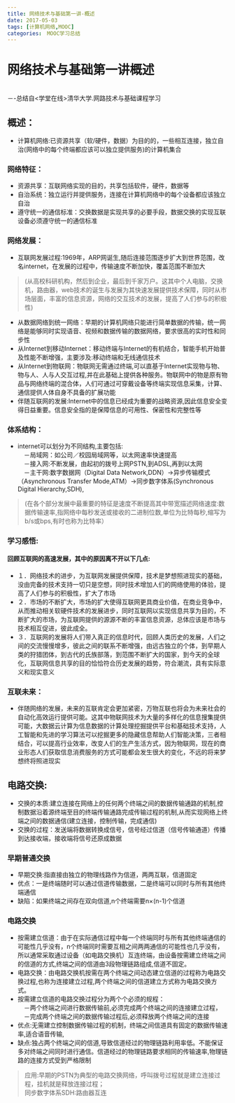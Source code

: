 ```yaml
---
title: 网络技术与基础第一讲-概述
date: 2017-05-03
tags: [计算机网络,MOOC]
categories:　MOOC学习总结
---
```


# 网络技术与基础第一讲概述
<br/>   －-总结自<学堂在线>清华大学.网路技术与基础课程学习

## 概述：
* 计算机网络:已资源共享（软/硬件，数据）为目的的，一些相互连接，独立自治(网络中的每个终端都应该可以独立提供服务)的计算机集合
### 网络特征：
* 资源共享：互联网络实现的目的，共享包括软件，硬件，数据等
* 自治系统：独立运行并提供服务，连接在计算机网络中的每个设备都应该独立自治
* 遵守统一的通信标准：交换数据是实现共享的必要手段，数据交换的实现互联设备必须遵守统一的通信标准
### 网络发展：
* 互联网发展过程:1969年，ARP网诞生,随后连接范围逐步扩大到世界范围，改名internet，在发展的过程中，传输速度不断加快，覆盖范围不断加大
> (从高校科研机构，然后到企业，最后到千家万户。这其中个人电脑，交换机，路由器，web技术的诞生与发展为其快速发展提供技术保障，同时从市场层面，丰富的信息资源，网络的交互技术的发展，提高了人们参与的积极性)
* 从数据网络到统一网络：早期的计算机网络只能进行简单数据的传输，统一网络是能够同时实现语音、视频和数据传输的数据网络，要求很高的实时性和同步性
* 从Internet到移动Internet：移动终端与Internet的有机结合，智能手机开始普及性能不断增强，主要涉及:移动终端和无线通信技术
* 从Internet到物联网：物联网无需通过终端,可以直基于Internet实现物与物、物与人、人与人交互过程,并在此基础上提供各种服务。物联网中的物是原有物品与网络终端的混合体，人们可通过可穿戴设备等终端实现信息采集，计算、通信提供人体自身不具备的扩展功能
* 伴随互联网的发展:Internet中的信息已经成为重要的战略资源,因此信息安全变得日益重要。信息安全指的是保障信息的可用性、保密性和完整性等



### 体系结构：
* internet可以划分为不同结构,主要包括:
<br/>　－局域网：如公司／校园局域网等，以太网速率快速提高
<br/>　－接入网:不断发展，由起初的拨号上网PSTN,到ADSL,再到以太网
<br/>　－主干网:数字数据网（Digital Data Network,DDN）->异步传输模式（Asynchronous Transfer Mode,ATM）->同步数字体系(Synchronous Digital Hierarchy,SDH),
> (在各个部分发展中最重要的特征是速度不断提高其中带宽描述网络速度:数据传输速率,指网络中每秒发送或接收的二进制位数,单位为比特每秒,缩写为b/s或bps,有时也称为比特率）

### 学习感悟:
#### 回顾互联网的高速发展，其中的原因离不开以下几点:
* １．网络技术的进步，为互联网发展提供保障，技术是梦想照进现实的基础，没由完备的技术支持一切只是空想，同时技术增加人们的网络使用的体验，提高了人们参与的积极性，扩大了市场
* ２．市场的不断扩大，市场的扩大使得互联网更具商业价值，在商业竞争中，从而推动相关软硬件技术的发展进步，同时互联网以实现信息共享为目的，不断扩大的市场，为互联网提供的源源不断的丰富信息资源，总体应该是市场与技术相互促进，彼此成全。
* ３．互联网的发展将人们带入真正的信息时代，回顾人类历史的发展，人们之间的交流慢慢增多，彼此之间的联系不断增强，由远古独立的个体，到早期人类的狩猎团体，到古代的氏族部落，到范围不断扩大的国家，到今天的全球化，互联网信息共享的目的恰恰符合历史发展的趋势，符合潮流，具有实际意义和现实意义
### 互联未来：
* 伴随网络的发展，未来的互联肯定会更加紧密，万物互联也将会为未来社会的自动化高效运行提供可能。这其中物联网技术为大量的多样化的信息搜集提供可能，大数据云计算为信息数据的计算处理挖掘提供平台和基础技术支持，人工智能和先进的学习算法可以挖掘更多的隐藏信息帮助人们智能决策，三者相结合，可以提高行业效率，改变人们的生产生活方式，因为物联网，现在的商业形态人们获取信息消费服务的方式可能都会发生很大的变化，不远的将来梦想终将照进现实


## 电路交换:
* 交换的本质:建立连接在网络上的任何两个终端之间的数据传输通路的机制,控制数据沿着源终端至目的终端传输通路完成传输过程的机制,从而实现网络上终端之间的数据通信(建立连接，控制传输，完成通信)
* 交换的过程：发送端将数据转换成信号，信号经过信道（信号传输通道）传播到达接收端，接收端将信号还原成数据
### 早期普通交换
* 早期交换:指直接由独立的物理线路作为信道，两两互联，信道固定
* 优点：一是终端随时可以通过信道传输数据，二是终端可以同时与所有其他终端通信
* 缺陷：如果终端之间存在双向信道,n个终端需要n×(n-1)个信道
### 电路交换
* 按需建立信道：由于在实际通信过程中每一个终端同时与所有其他终端通信的可能性几乎没有，n个终端同时需要互相之间两两通信的可能性也几乎没有，所以通常采取通过设备（如电路交换机）互连终端，由设备按需建立终端之间的信道的方式,终端之间的信道由3段物理链路组成,信道不固定。
* 电路交换：由电路交换机按需在两个终端之间动态建立信道的过程称为电路交换过程,也称为连接建立过程,两个终端之间的信道建立方式称为电路交换方式。
* 按需建立信道的电路交换过程分为两个个必须的规程：
<br/>　－两个终端之间进行数据传输前,必须完成两个终端之间的连接建立过程，
<br/>　－完成两个终端之间的数据传输过程后,必须释放两个终端之间的连接
* 优点:无需建立控制数据传输过程的机制，终端之间信道具有固定的数据传输速率,适合语音传输,
* 缺点:独占两个终端之间的信道,导致信道经过的物理链路利用率低。不能保证多对终端之间同时进行通信。信道经过的物理链路要求相同的传输速率,物理链路的连接方式受到严格限制
> 应用:早期的PSTN为典型的电路交换网络，呼叫拨号过程就是建立连接过程，挂机就是释放连接过程；
<br/>同步数字体系SDH:路由器互连

